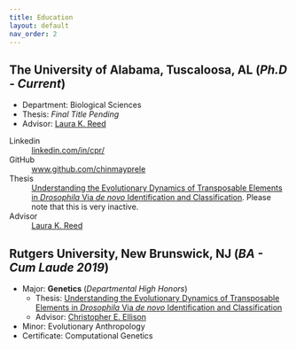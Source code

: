 ```yaml
---
title: Education
layout: default
nav_order: 2
---
```



## **The University of Alabama**, Tuscaloosa, AL (_Ph.D - Current_)

- Department: Biological Sciences
- Thesis: _Final Title Pending_
- Advisor: [Laura K. Reed](https://flygxe.ua.edu)

<dl>
  <dt>Linkedin</dt>
  <dd><a href="https://www.linkedin.com/in/cpr/">linkedin.com/in/cpr/</a></dd>
  <dt>GitHub</dt>
  <dd><a href="https://www.github.com/chinmayprele">www.github.com/chinmayprele</a></dd>
  <dt>Thesis</dt>
  <dd><a href="/assets/pdfs/pubs/rutgers2019_thesis-rele.pdf">Understanding the Evolutionary Dynamics of Transposable Elements in <i>Drosophila</i> Via <i>de novo</i> Identification and Classification</a>. Please note that this is very inactive.</dd>
  <dt>Advisor</dt>
  <dd><a href="https://flygxe.ua.edu">Laura K. Reed</a></dd>
</dl>


## **Rutgers University**, New Brunswick, NJ (_BA - Cum Laude 2019_)

- Major: **Genetics** (_Departmental High Honors_)
	- Thesis: [Understanding the Evolutionary Dynamics of Transposable Elements in _Drosophila_ Via _de novo_ Identification and Classification](/assets/pdfs/pubs/rutgers2019_thesis-rele.pdf)
	- Advisor: [Christopher E. Ellison](https://ellisonlab.website)
- Minor: Evolutionary Anthropology
- Certificate: Computational Genetics
